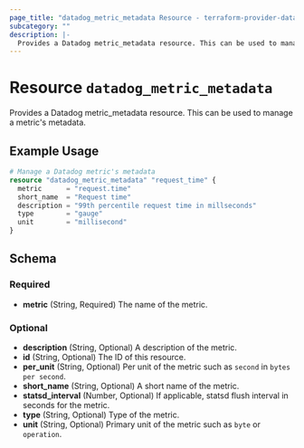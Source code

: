 ```yaml
---
page_title: "datadog_metric_metadata Resource - terraform-provider-datadog"
subcategory: ""
description: |-
  Provides a Datadog metric_metadata resource. This can be used to manage a metric's metadata.
---
```


# Resource `datadog_metric_metadata`

Provides a Datadog metric_metadata resource. This can be used to manage a metric's metadata.

## Example Usage

```terraform
# Manage a Datadog metric's metadata
resource "datadog_metric_metadata" "request_time" {
  metric      = "request.time"
  short_name  = "Request time"
  description = "99th percentile request time in millseconds"
  type        = "gauge"
  unit        = "millisecond"
}
```

## Schema

### Required

- **metric** (String, Required) The name of the metric.

### Optional

- **description** (String, Optional) A description of the metric.
- **id** (String, Optional) The ID of this resource.
- **per_unit** (String, Optional) Per unit of the metric such as `second` in `bytes per second`.
- **short_name** (String, Optional) A short name of the metric.
- **statsd_interval** (Number, Optional) If applicable, statsd flush interval in seconds for the metric.
- **type** (String, Optional) Type of the metric.
- **unit** (String, Optional) Primary unit of the metric such as `byte` or `operation`.


